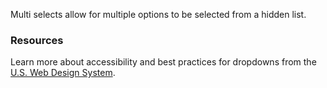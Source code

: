 Multi selects allow for multiple options to be selected from a hidden list.

### Resources
Learn more about accessibility and best practices for dropdowns from the [U.S. Web Design System](https://designsystem.digital.gov/components/form-controls/#dropdown).
